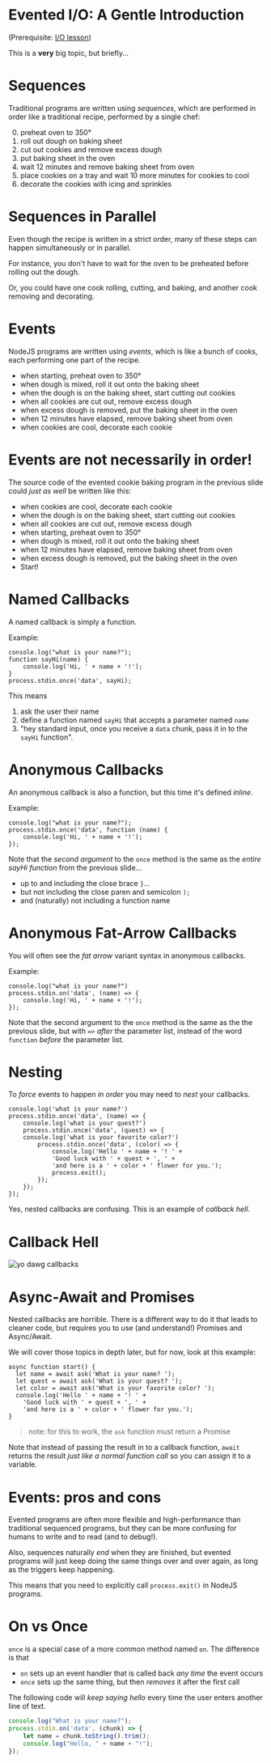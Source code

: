 # Evented I/O: A Gentle Introduction

(Prerequisite: [I/O lesson](/lessons/javascript/input_and_output))

This is a **very** big topic, but briefly...

# Sequences 

Traditional programs are written using *sequences*, which are performed in order like a traditional recipe, performed by a single chef:

0. preheat oven to 350&deg;
1. roll out dough on baking sheet
2. cut out cookies and remove excess dough
3. put baking sheet in the oven
4. wait 12 minutes and remove baking sheet from oven
5. place cookies on a tray and wait 10 more minutes for cookies to cool
6. decorate the cookies with icing and sprinkles

# Sequences in Parallel

Even though the recipe is written in a strict order, many of these steps can happen simultaneously or in parallel. 

For instance, you don't have to wait for the oven to be preheated before rolling out the dough.

Or, you could have one cook rolling, cutting, and baking, and another cook removing and decorating. 

# Events

NodeJS programs are written using *events*, which is like a bunch of cooks, each performing one part of the recipe.

* when starting, preheat oven to 350&deg;
* when dough is mixed, roll it out onto the baking sheet
* when the dough is on the baking sheet, start cutting out cookies
* when all cookies are cut out, remove excess dough
* when excess dough is removed, put the baking sheet in the oven
* when 12 minutes have elapsed, remove baking sheet from oven
* when cookies are cool, decorate each cookie

# Events are not necessarily in order!

The source code of the evented cookie baking program in the previous slide could *just as well* be written like this:

* when cookies are cool, decorate each cookie
* when the dough is on the baking sheet, start cutting out cookies
* when all cookies are cut out, remove excess dough
* when starting, preheat oven to 350&deg;
* when dough is mixed, roll it out onto the baking sheet
* when 12 minutes have elapsed, remove baking sheet from oven
* when excess dough is removed, put the baking sheet in the oven
* Start!

# Named Callbacks

A named callback is simply a function.

Example:

    console.log("what is your name?");
    function sayHi(name) {
        console.log('Hi, ' + name + '!');
    }
    process.stdin.once('data', sayHi);
    
This means 

1. ask the user their name
2. define a function named `sayHi` that accepts a parameter named `name` 
3. "hey standard input, once you receive a `data` chunk, pass it in to the `sayHi` function".

# Anonymous Callbacks

An anonymous callback is also a function, but this time it's defined *inline*.

Example:

    console.log("what is your name?");
    process.stdin.once('data', function (name) {
        console.log('Hi, ' + name + '!');
    });
    
Note that the *second argument* to the `once` method is the same as the *entire sayHi function* from the previous slide...
 
* up to and including the close brace `}`... 
* but not including the close paren and semicolon `);`
* and (naturally) not including a function name

# Anonymous Fat-Arrow Callbacks

You will often see the *fat arrow* variant syntax in anonymous callbacks.

Example:

    console.log("what is your name?")
    process.stdin.on('data', (name) => {
        console.log('Hi, ' + name + '!');
    });
    
Note that the second argument to the `once` method is the same as the the previous slide, but with `=>` *after* the parameter list, instead of the word `function` *before* the parameter list.

# Nesting

To *force* events to happen *in order* you may need to *nest* your callbacks.

    console.log('what is your name?')
    process.stdin.once('data', (name) => {
        console.log('what is your quest?')
        process.stdin.once('data', (quest) => {
        console.log('what is your favorite color?')
            process.stdin.once('data', (color) => {
                console.log('Hello ' + name + '! ' +
                'Good luck with ' + quest + ', ' +
                'and here is a ' + color + ' flower for you.');
                process.exit();
            });
        });
    });

Yes, nested callbacks are confusing. This is an example of *callback hell*.

# Callback Hell

![yo dawg callbacks](/images/yo-dawg-callbacks.png)

# Async-Await and Promises

Nested callbacks are horrible. There is a different way to do it that leads to cleaner code, but requires you to use (and understand!) Promises and Async/Await.

We will cover those topics in depth later, but for now, look at this example:

```ecmascript 6
async function start() {
  let name = await ask('What is your name? ');
  let quest = await ask('What is your quest? ');
  let color = await ask('What is your favorite color? ');
  console.log('Hello ' + name + '! ' +
    'Good luck with ' + quest + ', ' +
    'and here is a ' + color + ' flower for you.');
}
```

> note: for this to work, the `ask` function must return a Promise

Note that instead of passing the result in to a callback function, `await` returns the result *just like a normal function call* so you can assign it to a variable. 

# Events: pros and cons

Evented programs are often more flexible and high-performance than traditional sequenced programs, but they can be more confusing for humans to write and to read (and to debug!).

Also, sequences naturally *end* when they are finished, but evented programs will just keep doing the same things over and over again, as long as the triggers keep happening.

This means that you need to explicitly call `process.exit()` in NodeJS programs.

# On vs Once

`once` is a special case of a more common method named `on`. The difference is that 

* `on` sets up an event handler that is called back *any time* the event occurs
* `once` sets up the same thing, but then *removes* it after the first call

The following code will *keep saying hello* every time the user enters another line of text.

```js
console.log("What is your name?");
process.stdin.on('data', (chunk) => {
    let name = chunk.toString().trim();
    console.log("Hello, " + name + "!");
});
```